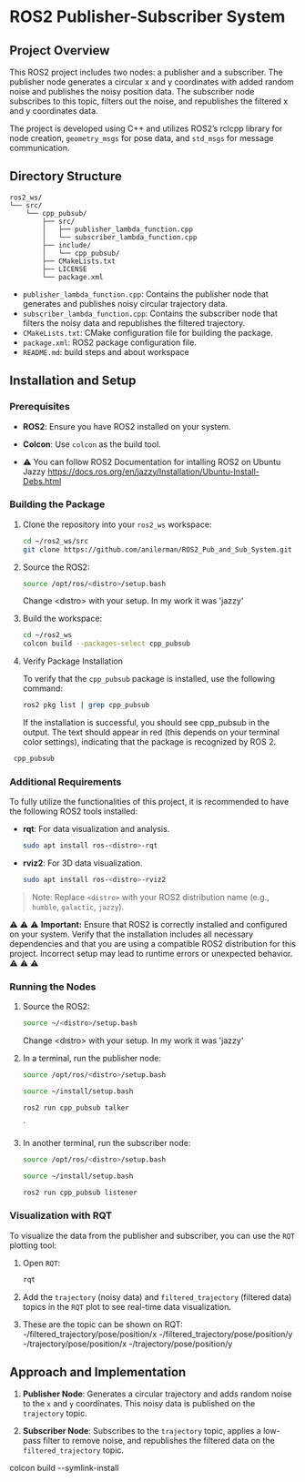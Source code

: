 # ROS2 Publisher-Subscriber System

## Project Overview

This ROS2 project includes two nodes: a publisher and a subscriber. The publisher node generates a circular x and y coordinates with added random noise and publishes the noisy position data. The subscriber node subscribes to this topic, filters out the noise, and republishes the filtered x and y coordinates data.


The project is developed using C++ and utilizes ROS2’s rclcpp library for node creation, `geometry_msgs` for pose data, and `std_msgs` for message communication.


## Directory Structure

```
ros2_ws/
└── src/
    └── cpp_pubsub/
        ├── src/
        │   ├── publisher_lambda_function.cpp
        │   └── subscriber_lambda_function.cpp
        ├── include/
        │   └── cpp_pubsub/
        ├── CMakeLists.txt
        ├── LICENSE
        └── package.xml

```

- `publisher_lambda_function.cpp`: Contains the publisher node that generates and publishes noisy circular trajectory data.
- `subscriber_lambda_function.cpp`: Contains the subscriber node that filters the noisy data and republishes the filtered trajectory.
- `CMakeLists.txt`: CMake configuration file for building the package.
- `package.xml`: ROS2 package configuration file.
- `README.md`: build steps and about workspace

## Installation and Setup

### Prerequisites

- **ROS2**: Ensure you have ROS2 installed on your system.
- **Colcon**: Use `colcon` as the build tool.

- ⚠️ You can follow ROS2 Documentation for intalling ROS2 on Ubuntu Jazzy https://docs.ros.org/en/jazzy/Installation/Ubuntu-Install-Debs.html

### Building the Package

1. Clone the repository into your `ros2_ws` workspace:
   ```bash
   cd ~/ros2_ws/src
   git clone https://github.com/anilerman/ROS2_Pub_and_Sub_System.git cpp_pubsub
   ```
2. Source the ROS2:
   ```bash
   source /opt/ros/<distro>/setup.bash 
   ```
    Change <dıstro> with your setup. In my work it was 'jazzy'

3. Build the workspace:
   ```bash
   cd ~/ros2_ws
   colcon build --packages-select cpp_pubsub
   ```

 5. Verify Package Installation

    To verify that the `cpp_pubsub` package is installed, use the following command:

    ```bash
    ros2 pkg list | grep cpp_pubsub
    ```
    If the installation is successful, you should see cpp_pubsub in the output. The text should appear in red (this depends on your   terminal color settings), indicating that the package is recognized by ROS 2.
   ```bash
    cpp_pubsub
   ```

### Additional Requirements

To fully utilize the functionalities of this project, it is recommended to have the following ROS2 tools installed:

- **rqt**: For data visualization and analysis.
  ```bash
  sudo apt install ros-<distro>-rqt
  ```

- **rviz2**: For 3D data visualization.
  ```bash
  sudo apt install ros-<distro>-rviz2
  ```

> Note: Replace `<distro>` with your ROS2 distribution name (e.g., `humble`, `galactic`, `jazzy`).

⚠️ ⚠️ ⚠️ **Important:** Ensure that ROS2 is correctly installed and configured on your system. Verify that the installation includes all necessary dependencies and that you are using a compatible ROS2 distribution for this project. Incorrect setup may lead to runtime errors or unexpected behavior. ⚠️ ⚠️ ⚠️ 


### Running the Nodes

1. Source the ROS2:
   ```bash
   source ~/<distro>/setup.bash 
   ```
    Change <dıstro> with your setup. In my work it was 'jazzy'
   
2. In a terminal, run the publisher node:
   ```bash
   source /opt/ros/<distro>/setup.bash
   ```
   ```bash
   source ~/install/setup.bash
   ```
   ```bash
   ros2 run cpp_pubsub talker
   ```
   `

4. In another terminal, run the subscriber node:
   
   ```bash
   source /opt/ros/<distro>/setup.bash
   ```
   ```bash
   source ~/install/setup.bash
   ```
   ```bash
   ros2 run cpp_pubsub listener
   ```

### Visualization with RQT

To visualize the data from the publisher and subscriber, you can use the `RQT` plotting tool:

1. Open `RQT`:
   ```bash
   rqt
   ```

2. Add the `trajectory` (noisy data) and `filtered_trajectory` (filtered data) topics in the `RQT` plot to see real-time data visualization.

3. These are the topic can be shown on RQT:
   -/filtered_trajectory/pose/position/x
   -/filtered_trajectory/pose/position/y
   -/trajectory/pose/position/x
   -/trajectory/pose/position/y

## Approach and Implementation

1. **Publisher Node**: Generates a circular trajectory and adds random noise to the `x` and `y` coordinates. This noisy data is published on the `trajectory` topic.

2. **Subscriber Node**: Subscribes to the `trajectory` topic, applies a low-pass filter to remove noise, and republishes the filtered data on the `filtered_trajectory` topic.

colcon build --symlink-install
